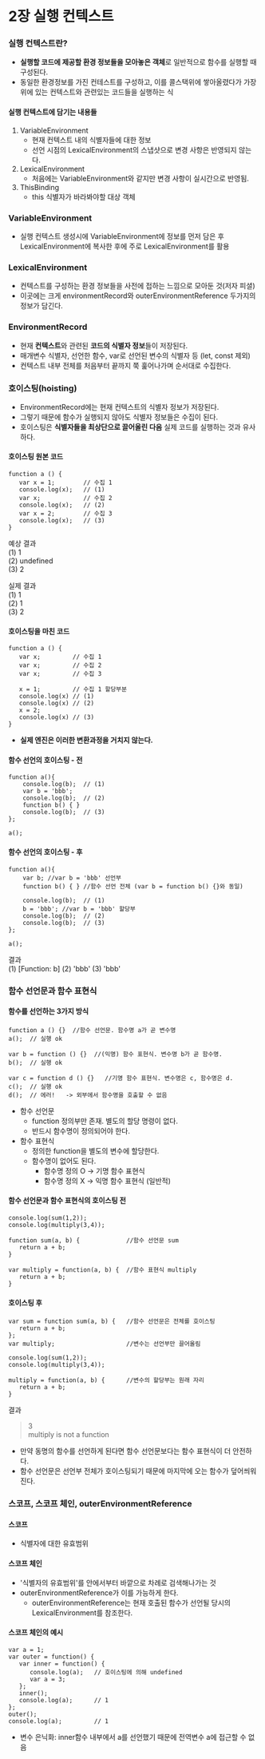 # 2장 실행 컨텍스트
### 실행 컨텍스트란?
* **실행할 코드에 제공할 환경 정보들을 모아놓은 객체**로 일반적으로 함수를 실행할 때 구성된다.
* 동일한 환경정보를 가진 컨테스트를 구성하고, 이를 콜스택위에 쌓아올렸다가 가장 위에 있는 컨텍스트와 관련있는 코드들을 실행하는 식

#### 실행 컨텍스트에 담기는 내용들
1. VariableEnvironment
   * 현재 컨텍스트 내의 식별자들에 대한 정보
   * 선언 시점의 LexicalEnvironment의 스냅샷으로 변경 사항은 반영되지 않는다.
2. LexicalEnvironment
   * 처음에는 VariableEnvironment와 같지만 변경 사항이 실시간으로 반영됨.
3. ThisBinding
   * this 식별자가 바라봐야할 대상 객체  

### VariableEnvironment
* 실행 컨텍스트 생성시에 VariableEnvironment에 정보를 먼저 담은 후 LexicalEnvironment에 복사한 후에 주로 LexicalEnvironment를 활용 

### LexicalEnvironment
* 컨텍스트를 구성하는 환경 정보들을 사전에 접하는 느낌으로 모아둔 것(저자 피셜)
* 이곳에는 크게 environmentRecord와 outerEnvironmentReference 두가지의 정보가 담긴다.

### EnvironmentRecord
* 현재 **컨텍스트**와 관련된 **코드의 식별자 정보**들이 저장된다.
* 매개변수 식별자, 선언한 함수, var로 선언된 변수의 식별자 등 (let, const 제외)
* 컨텍스트 내부 전체를 처음부터 끝까지 쭉 훑어나가며 순서대로 수집한다.

### 호이스팅(hoisting)
* EnvironmentRecord에는 현재 컨텍스트의 식별자 정보가 저장된다. 
* 그렇기 때문에 함수가 실행되지 않아도 식별자 정보들은 수집이 된다.
* 호이스팅은 **식별자들을 최상단으로 끌어올린 다음** 실제 코드를 실행하는 것과 유사하다.

#### 호이스팅 원본 코드
```
function a () {
   var x = 1;        // 수집 1
   console.log(x);   // (1)
   var x;            // 수집 2
   console.log(x);   // (2)
   var x = 2;        // 수집 3
   console.log(x);   // (3)
}
```
예상 결과 <br>
(1) 1 <br>
(2) undefined <br>
(3) 2

실제 결과 <br>
(1) 1 <br>
(2) 1 <br>
(3) 2

#### 호이스팅을 마친 코드
```
function a () {
   var x;         // 수집 1
   var x;         // 수집 2
   var x;         // 수집 3
   
   x = 1;         // 수집 1 할당부분
   console.log(x) // (1)
   console.log(x) // (2)
   x = 2;
   console.log(x) // (3)
}
```
* **실제 엔진은 이러한 변환과정을 거치지 않는다.**

#### 함수 선언의 호이스팅 - 전
```
function a(){
    console.log(b);  // (1)
    var b = 'bbb';
    console.log(b);  // (2)
    function b() { }
    console.log(b);  // (3)
};

a();
```
#### 함수 선언의 호이스팅 - 후
```
function a(){
    var b; //var b = 'bbb' 선언부
    function b() { } //함수 선언 전체 (var b = function b() {}와 동일)

    console.log(b);  // (1)
    b = 'bbb'; //var b = 'bbb' 할당부
    console.log(b);  // (2)
    console.log(b);  // (3)
};

a();
```
결과 <br>
(1) [Function: b]
(2) 'bbb'
(3) 'bbb'

### 함수 선언문과 함수 표현식
#### 함수를 선언하는 3가지 방식
```
function a () {}  //함수 선언문. 함수명 a가 곧 변수명
a();  // 실행 ok

var b = function () {}  //(익명) 함수 표현식. 변수명 b가 곧 함수명.
b();  // 실행 ok

var c = function d () {}   //기명 함수 표현식. 변수명은 c, 함수명은 d.
c();  // 실행 ok
d();  // 에러!   -> 외부에서 함수명을 호출할 수 없음
```
* 함수 선언문
  * function 정의부만 존재. 별도의 할당 명령이 없다.
  * 반드시 함수명이 정의되어야 한다.
* 함수 표현식
  * 정의한 function을 별도의 변수에 할당한다.
  * 함수명이 없어도 된다.
    * 함수명 정의 O -> 기명 함수 표현식
    * 함수명 정의 X -> 익명 함수 표현식 (일반적)

#### 함수 선언문과 함수 표현식의 호이스팅 전
```
console.log(sum(1,2));
console.log(multiply(3,4));

function sum(a, b) {             //함수 선언문 sum
   return a + b;
}

var multiply = function(a, b) {  //함수 표현식 multiply
   return a + b;
}
```
#### 호이스팅 후
```
var sum = function sum(a, b) {   //함수 선언문은 전체를 호이스팅
   return a + b;
};
var multiply;                    //변수는 선언부만 끌어올림

console.log(sum(1,2));
console.log(multiply(3,4));

multiply = function(a, b) {      //변수의 할당부는 원래 자리
   return a + b;
}
```
결과
> 3 <br>
> multiply is not a function
* 만약 동명의 함수를 선언하게 된다면 함수 선언문보다는 함수 표현식이 더 안전하다.
* 함수 선언문은 선언부 전체가 호이스팅되기 때문에 마지막에 오는 함수가 덮어씌워진다.

### 스코프, 스코프 체인, outerEnvironmentReference
#### 스코프
* 식별자에 대한 유효범위

#### 스코프 체인
* '식별자의 유효범위'를 안에서부터 바깥으로 차례로 검색해나가는 것
* outerEnvironmentReference가 이를 가능하게 한다.
  * outerEnvironmentReference는 현재 호출된 함수가 선언될 당시의 LexicalEnvironment를 참조한다.

#### 스코프 체인의 예시
```
var a = 1;
var outer = function() {
   var inner = function() {
      console.log(a);   // 호이스팅에 의해 undefined
      var a = 3;
   };
   inner();
   console.log(a);      // 1
};
outer();
console.log(a);         // 1
```
* 변수 은닉화: inner함수 내부에서 a를 선언했기 때문에 전역변수 a에 접근할 수 없음
